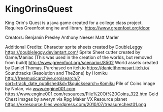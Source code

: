 # KingOrinsQuest
King Orin's Quest is a java game created for a college class project.  
Requires Greenfoot engine and library.
		https://www.greenfoot.org/door

Creators:
					Benjamin Presley
					Anthony Neeser
					Matt Marler
					
Additional Credits:
					Character sprite sheets created by DoubleLeggy
						https://doubleleggy.deviantart.com/
					Sprite Sheet cutter created by Game/Maniac (This was used in the creation of the worlds, but removed from build)
						http://www.greenfoot.org/scenarios/8502
					World assets created by Daniel Thomas.  Purchased on itch.io
						https://danielthomasart.itch.io/
					Soundtracks (Resolution and TheZone) by Homiku
						http://freemusicarchive.org/search/?sort=track_date_published&d=1&quicksearch=Komiku
					Pile of Coins image by Nolan, via www.engine001.com
						https://www.engine001.com/resources/Pile%20Of%20Coins_322.htm
					Gold Chest images by aweryn via Rpg Maker VX Resource planet
					https://vxresource.files.wordpress.com/2010/07/treasurechest01.png

